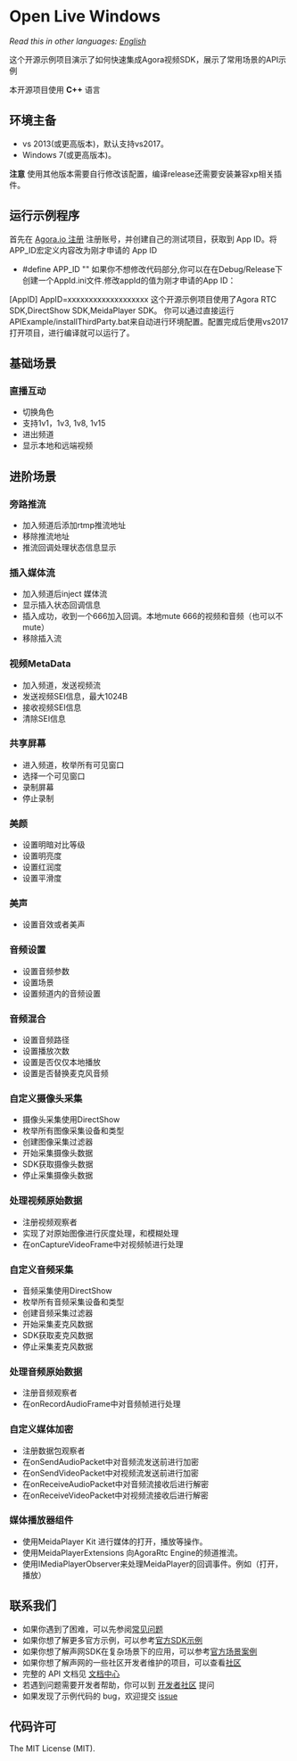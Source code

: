 # Open Live Windows

*Read this in other languages: [English](README.md)*

这个开源示例项目演示了如何快速集成Agora视频SDK，展示了常用场景的API示例

本开源项目使用 **C++** 语言

## 环境主备
* vs 2013(或更高版本)，默认支持vs2017。
* Windows 7(或更高版本)。

**注意** 使用其他版本需要自行修改该配置，编译release还需要安装兼容xp相关插件。


## 运行示例程序
首先在 [Agora.io 注册](https://dashboard.agora.io/cn/signup/) 注册账号，并创建自己的测试项目，获取到 App ID。将 APP_ID宏定义内容改为刚才申请的 App ID


* #define APP_ID     "<enter your agora app id>"
如果你不想修改代码部分,你可以在在Debug/Release下创建一个AppId.ini文件.修改appId的值为刚才申请的App ID：

[AppID]
AppID=xxxxxxxxxxxxxxxxxxx
这个开源示例项目使用了Agora RTC SDK,DirectShow SDK,MeidaPlayer SDK。
你可以通过直接运行APIExample/installThirdParty.bat来自动进行环境配置。配置完成后使用vs2017打开项目，进行编译就可以运行了。 

## 基础场景

### 直播互动

* 切换角色
* 支持1v1，1v3, 1v8, 1v15
* 进出频道
* 显示本地和远端视频

## 进阶场景

### 旁路推流

* 加入频道后添加rtmp推流地址
* 移除推流地址
* 推流回调处理状态信息显示

### 插入媒体流

* 加入频道后inject 媒体流
* 显示插入状态回调信息
* 插入成功，收到一个666加入回调。本地mute 666的视频和音频（也可以不mute）
* 移除插入流

### 视频MetaData

* 加入频道，发送视频流
* 发送视频SEI信息，最大1024B
* 接收视频SEI信息
* 清除SEI信息


### 共享屏幕

* 进入频道，枚举所有可见窗口
* 选择一个可见窗口
* 录制屏幕
* 停止录制

### 美颜

* 设置明暗对比等级
* 设置明亮度
* 设置红润度
* 设置平滑度

### 美声

* 设置音效或者美声

### 音频设置

* 设置音频参数
* 设置场景
* 设置频道内的音频设置

### 音频混合

* 设置音频路径
* 设置播放次数
* 设置是否仅仅本地播放
* 设置是否替换麦克风音频

### 自定义摄像头采集

* 摄像头采集使用DirectShow
* 枚举所有图像采集设备和类型
* 创建图像采集过滤器
* 开始采集摄像头数据
* SDK获取摄像头数据
* 停止采集摄像头数据

### 处理视频原始数据

* 注册视频观察者
* 实现了对原始图像进行灰度处理，和模糊处理
* 在onCaptureVideoFrame中对视频帧进行处理


### 自定义音频采集

* 音频采集使用DirectShow
* 枚举所有音频采集设备和类型
* 创建音频采集过滤器
* 开始采集麦克风数据
* SDK获取麦克风数据
* 停止采集麦克风数据


### 处理音频原始数据

* 注册音频观察者
* 在onRecordAudioFrame中对音频帧进行处理


### 自定义媒体加密

* 注册数据包观察者
* 在onSendAudioPacket中对音频流发送前进行加密
* 在onSendVideoPacket中对视频流发送前进行加密
* 在onReceiveAudioPacket中对音频流接收后进行解密
* 在onReceiveVideoPacket中对视频流接收后进行解密

### 媒体播放器组件

* 使用MeidaPlayer Kit 进行媒体的打开，播放等操作。
* 使用MeidaPlayerExtensions 向AgoraRtc Engine的频道推流。
* 使用IMediaPlayerObserver来处理MeidaPlayer的回调事件。例如（打开，播放）

## 联系我们

- 如果你遇到了困难，可以先参阅[常见问题](https://docs.agora.io/cn/faq)
- 如果你想了解更多官方示例，可以参考[官方SDK示例](https://github.com/AgoraIO)
- 如果你想了解声网SDK在复杂场景下的应用，可以参考[官方场景案例](https://github.com/AgoraIO-usecase)
- 如果你想了解声网的一些社区开发者维护的项目，可以查看[社区](https://github.com/AgoraIO-Community)
- 完整的 API 文档见 [文档中心](https://docs.agora.io/cn/)
- 若遇到问题需要开发者帮助，你可以到 [开发者社区](https://rtcdeveloper.com/) 提问
- 如果发现了示例代码的 bug，欢迎提交 [issue](https://github.com/AgoraIO/Basic-Video-Broadcasting/issues)

## 代码许可

The MIT License (MIT).
